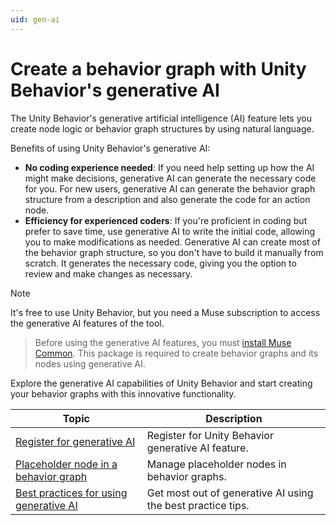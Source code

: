 ```yaml
---
uid: gen-ai
---
```


# Create a behavior graph with Unity Behavior's generative AI

The Unity Behavior's generative artificial intelligence (AI) feature lets you create node logic or behavior graph structures by using natural language.

Benefits of using Unity Behavior's generative AI:

* **No coding experience needed**: If you need help setting up how the AI might make decisions, generative AI can generate the necessary code for you. For new users, generative AI can generate the behavior graph structure from a description and also generate the code for an action node.
* **Efficiency for experienced coders**: If you're proficient in coding but prefer to save time, use generative AI to write the initial code, allowing you to make modifications as needed. Generative AI can create most of the behavior graph structure, so you don't have to build it manually from scratch. It generates the necessary code, giving you the option to review and make changes as necessary.

> [!NOTE]
> It's free to use Unity Behavior, but you need a Muse subscription to access the generative AI features of the tool.

> Before using the generative AI features, you must [install Muse Common](install-muse-common.md). This package is required to create behavior graphs and its nodes using generative AI.

Explore the generative AI capabilities of Unity Behavior and start creating your behavior graphs with this innovative functionality.

| Topic | Description |
| ----- | ----------- |
| [Register for generative AI](register-gen-ai.md) | Register for Unity Behavior generative AI feature. |
| [Placeholder node in a behavior graph](placeholder-nodes.md) | Manage placeholder nodes in behavior graphs. |
| [Best practices for using generative AI](gen-ai-best-practices.md) | Get most out of generative AI using the best practice tips. |
